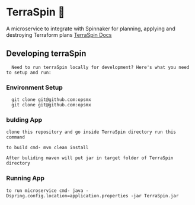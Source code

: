 # TerraSpin      :whale:

A microservice to integrate with Spinnaker for planning, applying and destroying Terraform plans
[TerraSpin Docs](https://docs.opsmx.com/codelabs/terraform-spinnaker) 
##  Developing terraSpin
	  Need to run terraSpin locally for development? Here's what you need to setup and run:

###	  Environment Setup
	  git clone git@github.com:opsmx
	  git clone git@github.com:opsmx

###	  bulding App
    clone this repository and go inside TerraSpin directory run this command

    to build cmd- mvn clean install  

    After buliding maven will put jar in target folder of TerraSpin directory


###	  Running App
    to run microservice cmd- java -Dspring.config.location=application.properties -jar TerraSpin.jar 


